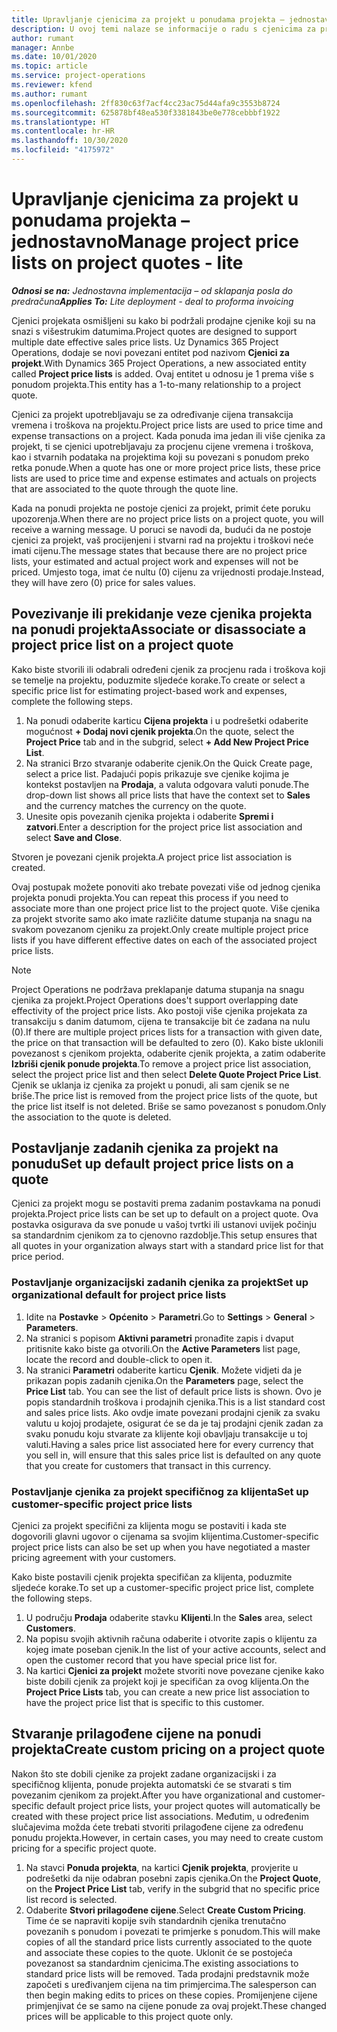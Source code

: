 ```yaml
---
title: Upravljanje cjenicima za projekt u ponudama projekta – jednostavno
description: U ovoj temi nalaze se informacije o radu s cjenicima za projekt u ponudama. (Sales)
author: rumant
manager: Annbe
ms.date: 10/01/2020
ms.topic: article
ms.service: project-operations
ms.reviewer: kfend
ms.author: rumant
ms.openlocfilehash: 2ff830c63f7acf4cc23ac75d44afa9c3553b8724
ms.sourcegitcommit: 625878bf48ea530f3381843be0e778cebbbf1922
ms.translationtype: HT
ms.contentlocale: hr-HR
ms.lasthandoff: 10/30/2020
ms.locfileid: "4175972"
---
```

# <a name="manage-project-price-lists-on-project-quotes---lite"></a><span data-ttu-id="2cdc8-104">Upravljanje cjenicima za projekt u ponudama projekta – jednostavno</span><span class="sxs-lookup"><span data-stu-id="2cdc8-104">Manage project price lists on project quotes - lite</span></span>

<span data-ttu-id="2cdc8-105">_**Odnosi se na:** Jednostavna implementacija – od sklapanja posla do predračuna_</span><span class="sxs-lookup"><span data-stu-id="2cdc8-105">_**Applies To:** Lite deployment - deal to proforma invoicing_</span></span>

<span data-ttu-id="2cdc8-106">Cjenici projekata osmišljeni su kako bi podržali prodajne cjenike koji su na snazi s višestrukim datumima.</span><span class="sxs-lookup"><span data-stu-id="2cdc8-106">Project quotes are designed to support multiple date effective sales price lists.</span></span> <span data-ttu-id="2cdc8-107">Uz Dynamics 365 Project Operations, dodaje se novi povezani entitet pod nazivom **Cjenici za projekt**.</span><span class="sxs-lookup"><span data-stu-id="2cdc8-107">With Dynamics 365 Project Operations, a new associated entity called **Project price lists** is added.</span></span> <span data-ttu-id="2cdc8-108">Ovaj entitet u odnosu je 1 prema više s ponudom projekta.</span><span class="sxs-lookup"><span data-stu-id="2cdc8-108">This entity has a 1-to-many relationship to a project quote.</span></span>

<span data-ttu-id="2cdc8-109">Cjenici za projekt upotrebljavaju se za određivanje cijena transakcija vremena i troškova na projektu.</span><span class="sxs-lookup"><span data-stu-id="2cdc8-109">Project price lists are used to price time and expense transactions on a project.</span></span> <span data-ttu-id="2cdc8-110">Kada ponuda ima jedan ili više cjenika za projekt, ti se cjenici upotrebljavaju za procjenu cijene vremena i troškova, kao i stvarnih podataka na projektima koji su povezani s ponudom preko retka ponude.</span><span class="sxs-lookup"><span data-stu-id="2cdc8-110">When a quote has one or more project price lists, these price lists are used to price time and expense estimates and actuals on projects that are associated to the quote through the quote line.</span></span>

<span data-ttu-id="2cdc8-111">Kada na ponudi projekta ne postoje cjenici za projekt, primit ćete poruku upozorenja.</span><span class="sxs-lookup"><span data-stu-id="2cdc8-111">When there are no project price lists on a project quote, you will receive a warning message.</span></span> <span data-ttu-id="2cdc8-112">U poruci se navodi da, budući da ne postoje cjenici za projekt, vaš procijenjeni i stvarni rad na projektu i troškovi neće imati cijenu.</span><span class="sxs-lookup"><span data-stu-id="2cdc8-112">The message states that because there are no project price lists, your estimated and actual project work and expenses will not be priced.</span></span> <span data-ttu-id="2cdc8-113">Umjesto toga, imat će nultu (0) cijenu za vrijednosti prodaje.</span><span class="sxs-lookup"><span data-stu-id="2cdc8-113">Instead, they will have zero (0) price for sales values.</span></span>

## <a name="associate-or-disassociate-a-project-price-list-on-a-project-quote"></a><span data-ttu-id="2cdc8-114">Povezivanje ili prekidanje veze cjenika projekta na ponudi projekta</span><span class="sxs-lookup"><span data-stu-id="2cdc8-114">Associate or disassociate a project price list on a project quote</span></span>

<span data-ttu-id="2cdc8-115">Kako biste stvorili ili odabrali određeni cjenik za procjenu rada i troškova koji se temelje na projektu, poduzmite sljedeće korake.</span><span class="sxs-lookup"><span data-stu-id="2cdc8-115">To create or select a specific price list for estimating project-based work and expenses, complete the following steps.</span></span>

1. <span data-ttu-id="2cdc8-116">Na ponudi odaberite karticu **Cijena projekta** i u podrešetki odaberite mogućnost **+ Dodaj novi cjenik projekta**.</span><span class="sxs-lookup"><span data-stu-id="2cdc8-116">On the quote, select the **Project Price** tab and in the subgrid, select **+ Add New Project Price List**.</span></span>
2. <span data-ttu-id="2cdc8-117">Na stranici Brzo stvaranje odaberite cjenik.</span><span class="sxs-lookup"><span data-stu-id="2cdc8-117">On the Quick Create page, select a price list.</span></span> <span data-ttu-id="2cdc8-118">Padajući popis prikazuje sve cjenike kojima je kontekst postavljen na **Prodaja**, a valuta odgovara valuti ponude.</span><span class="sxs-lookup"><span data-stu-id="2cdc8-118">The drop-down list shows all price lists that have the context set to **Sales** and the currency matches the currency on the quote.</span></span>
4. <span data-ttu-id="2cdc8-119">Unesite opis povezanih cjenika projekta i odaberite **Spremi i zatvori**.</span><span class="sxs-lookup"><span data-stu-id="2cdc8-119">Enter a description for the project price list association and select **Save and Close**.</span></span>

<span data-ttu-id="2cdc8-120">Stvoren je povezani cjenik projekta.</span><span class="sxs-lookup"><span data-stu-id="2cdc8-120">A project price list association is created.</span></span>

<span data-ttu-id="2cdc8-121">Ovaj postupak možete ponoviti ako trebate povezati više od jednog cjenika projekta ponudi projekta.</span><span class="sxs-lookup"><span data-stu-id="2cdc8-121">You can repeat this process if you need to associate more than one project price list to the project quote.</span></span> <span data-ttu-id="2cdc8-122">Više cjenika za projekt stvorite samo ako imate različite datume stupanja na snagu na svakom povezanom cjeniku za projekt.</span><span class="sxs-lookup"><span data-stu-id="2cdc8-122">Only create multiple project price lists if you have different effective dates on each of the associated project price lists.</span></span>

> [!NOTE]
> <span data-ttu-id="2cdc8-123">Project Operations ne podržava preklapanje datuma stupanja na snagu cjenika za projekt.</span><span class="sxs-lookup"><span data-stu-id="2cdc8-123">Project Operations does't support overlapping date effectivity of the project price lists.</span></span> <span data-ttu-id="2cdc8-124">Ako postoji više cjenika projekata za transakciju s danim datumom, cijena te transakcije bit će zadana na nulu (0).</span><span class="sxs-lookup"><span data-stu-id="2cdc8-124">If there are multiple project prices lists for a transaction with given date, the price on that transaction will be defaulted to zero (0).</span></span>
<span data-ttu-id="2cdc8-125">Kako biste uklonili povezanost s cjenikom projekta, odaberite cjenik projekta, a zatim odaberite **Izbriši cjenik ponude projekta**.</span><span class="sxs-lookup"><span data-stu-id="2cdc8-125">To remove a project price list association, select the project price list and then select **Delete Quote Project Price List**.</span></span> <span data-ttu-id="2cdc8-126">Cjenik se uklanja iz cjenika za projekt u ponudi, ali sam cjenik se ne briše.</span><span class="sxs-lookup"><span data-stu-id="2cdc8-126">The price list is removed from the project price lists of the quote, but the price list itself is not deleted.</span></span> <span data-ttu-id="2cdc8-127">Briše se samo povezanost s ponudom.</span><span class="sxs-lookup"><span data-stu-id="2cdc8-127">Only the association to the quote is deleted.</span></span>

## <a name="set-up-default-project-price-lists-on-a-quote"></a><span data-ttu-id="2cdc8-128">Postavljanje zadanih cjenika za projekt na ponudu</span><span class="sxs-lookup"><span data-stu-id="2cdc8-128">Set up default project price lists on a quote</span></span>

<span data-ttu-id="2cdc8-129">Cjenici za projekt mogu se postaviti prema zadanim postavkama na ponudi projekta.</span><span class="sxs-lookup"><span data-stu-id="2cdc8-129">Project price lists can be set up to default on a project quote.</span></span> <span data-ttu-id="2cdc8-130">Ova postavka osigurava da sve ponude u vašoj tvrtki ili ustanovi uvijek počinju sa standardnim cjenikom za to cjenovno razdoblje.</span><span class="sxs-lookup"><span data-stu-id="2cdc8-130">This setup ensures that all quotes in your organization always start with a standard price list for that price period.</span></span>

### <a name="set-up-organizational-default-for-project-price-lists"></a><span data-ttu-id="2cdc8-131">Postavljanje organizacijski zadanih cjenika za projekt</span><span class="sxs-lookup"><span data-stu-id="2cdc8-131">Set up organizational default for project price lists</span></span>

1. <span data-ttu-id="2cdc8-132">Idite na **Postavke** > **Općenito** > **Parametri**.</span><span class="sxs-lookup"><span data-stu-id="2cdc8-132">Go to **Settings** > **General** > **Parameters**.</span></span>
2. <span data-ttu-id="2cdc8-133">Na stranici s popisom **Aktivni parametri** pronađite zapis i dvaput pritisnite kako biste ga otvorili.</span><span class="sxs-lookup"><span data-stu-id="2cdc8-133">On the **Active Parameters** list page, locate the record and double-click to open it.</span></span> 
3. <span data-ttu-id="2cdc8-134">Na stranici **Parametri** odaberite karticu **Cjenik**. Možete vidjeti da je prikazan popis zadanih cjenika.</span><span class="sxs-lookup"><span data-stu-id="2cdc8-134">On the **Parameters** page, select the **Price List** tab. You can see the list of default price lists is shown.</span></span> <span data-ttu-id="2cdc8-135">Ovo je popis standardnih troškova i prodajnih cjenika.</span><span class="sxs-lookup"><span data-stu-id="2cdc8-135">This is a list standard cost and sales price lists.</span></span> <span data-ttu-id="2cdc8-136">Ako ovdje imate povezani prodajni cjenik za svaku valutu u kojoj prodajete, osigurat će se da je taj prodajni cjenik zadan za svaku ponudu koju stvarate za klijente koji obavljaju transakcije u toj valuti.</span><span class="sxs-lookup"><span data-stu-id="2cdc8-136">Having a sales price list associated here for every currency that you sell in, will ensure that this sales price list is defaulted on any quote that you create for customers that transact in this currency.</span></span>

### <a name="set-up-customer-specific-project-price-lists"></a><span data-ttu-id="2cdc8-137">Postavljanje cjenika za projekt specifičnog za klijenta</span><span class="sxs-lookup"><span data-stu-id="2cdc8-137">Set up customer-specific project price lists</span></span>

<span data-ttu-id="2cdc8-138">Cjenici za projekt specifični za klijenta mogu se postaviti i kada ste dogovorili glavni ugovor o cijenama sa svojim klijentima.</span><span class="sxs-lookup"><span data-stu-id="2cdc8-138">Customer-specific project price lists can also be set up when you have negotiated a master pricing agreement with your customers.</span></span>

<span data-ttu-id="2cdc8-139">Kako biste postavili cjenik projekta specifičan za klijenta, poduzmite sljedeće korake.</span><span class="sxs-lookup"><span data-stu-id="2cdc8-139">To set up a customer-specific project price list, complete the following steps.</span></span>

1. <span data-ttu-id="2cdc8-140">U području **Prodaja** odaberite stavku **Klijenti**.</span><span class="sxs-lookup"><span data-stu-id="2cdc8-140">In the **Sales** area, select **Customers**.</span></span>
2. <span data-ttu-id="2cdc8-141">Na popisu svojih aktivnih računa odaberite i otvorite zapis o klijentu za kojeg imate poseban cjenik.</span><span class="sxs-lookup"><span data-stu-id="2cdc8-141">In the list of your active accounts, select and open the customer record that you have special price list for.</span></span>
3. <span data-ttu-id="2cdc8-142">Na kartici **Cjenici za projekt** možete stvoriti nove povezane cjenike kako biste dobili cjenik za projekt koji je specifičan za ovog klijenta.</span><span class="sxs-lookup"><span data-stu-id="2cdc8-142">On the **Project Price Lists** tab, you can create a new price list association to have the project price list that is specific to this customer.</span></span>

## <a name="create-custom-pricing-on-a-project-quote"></a><span data-ttu-id="2cdc8-143">Stvaranje prilagođene cijene na ponudi projekta</span><span class="sxs-lookup"><span data-stu-id="2cdc8-143">Create custom pricing on a project quote</span></span>

<span data-ttu-id="2cdc8-144">Nakon što ste dobili cjenike za projekt zadane organizacijski i za specifičnog klijenta, ponude projekta automatski će se stvarati s tim povezanim cjenikom za projekt.</span><span class="sxs-lookup"><span data-stu-id="2cdc8-144">After you have organizational and customer-specific default project price lists, your project quotes will automatically be created with these project price list associations.</span></span> <span data-ttu-id="2cdc8-145">Međutim, u određenim slučajevima možda ćete trebati stvoriti prilagođene cijene za određenu ponudu projekta.</span><span class="sxs-lookup"><span data-stu-id="2cdc8-145">However, in certain cases, you may need to create custom pricing for a specific project quote.</span></span> 

1. <span data-ttu-id="2cdc8-146">Na stavci **Ponuda projekta**, na kartici **Cjenik projekta**, provjerite u podrešetki da nije odabran posebni zapis cjenika.</span><span class="sxs-lookup"><span data-stu-id="2cdc8-146">On the **Project Quote**, on the **Project Price List** tab, verify in the subgrid that no specific price list record is selected.</span></span>
2. <span data-ttu-id="2cdc8-147">Odaberite **Stvori prilagođene cijene**.</span><span class="sxs-lookup"><span data-stu-id="2cdc8-147">Select **Create Custom Pricing**.</span></span> <span data-ttu-id="2cdc8-148">Time će se napraviti kopije svih standardnih cjenika trenutačno povezanih s ponudom i povezati te primjerke s ponudom.</span><span class="sxs-lookup"><span data-stu-id="2cdc8-148">This will make copies of all the standard price lists currently associated to the quote and associate these copies to the quote.</span></span> <span data-ttu-id="2cdc8-149">Uklonit će se postojeća povezanost sa standardnim cjenicima.</span><span class="sxs-lookup"><span data-stu-id="2cdc8-149">The existing associations to standard price lists will be removed.</span></span> <span data-ttu-id="2cdc8-150">Tada prodajni predstavnik može započeti s uređivanjem cijena na tim primjercima.</span><span class="sxs-lookup"><span data-stu-id="2cdc8-150">The salesperson can then begin making edits to prices on these copies.</span></span> <span data-ttu-id="2cdc8-151">Promijenjene cijene primjenjivat će se samo na cijene ponude za ovaj projekt.</span><span class="sxs-lookup"><span data-stu-id="2cdc8-151">These changed prices will be applicable to this project quote only.</span></span>
